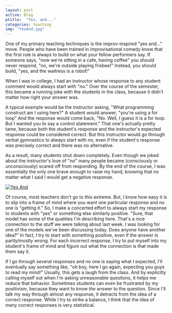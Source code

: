 ```yaml
---
layout: post
active: Blog
ptitle:  "Yes, and..." 
categories: teaching
img: "YesAnd.jpg"
---
```


One of my primary teaching techniques is the improv-inspired "yes and..." move. People who have been trained in improvisational comedy know that the first rule is always to build on what your fellow performers say. If someone says, "now we're sitting in a cafe, having coffee" you should never respond, "no, we're outside playing frisbee!" Instead, you should build, "yes, and the waitress is a robot!"

When I was in college, I had an instructor whose response to any student comment would always start with "no." Over the course of the semester, this became a running joke with the students in the class, because it didn't matter how right your answer was. 

<!--more--> 

A typical example would be the instructor asking, "What programming construct am I using here?" A student would answer, "you're using a for loop" And the response would come back, "No. Well, I guess it is a for loop. But I wanted you to say a control statement." That one's actually pretty tame, because both the student's response and the instructor's expected response could be considered correct. But this instructor would go through verbal gymnastics to always start with no, even if the student's response was precisely correct and there was no alternative.

As a result, many students shut down completely. Even though we joked about the instructor's love of "no" many people became (consciously or unconsciously) scared off from responding. By the end of the course, I was essentially the only one brave enough to raise my hand, knowing that no matter what I said I would get a negative response. 

<a class="thumb" href="#"><img src="{{ site.baseurl }}/img/{{ page.img }}" class="img-responsive" alt="Yes And"></a>

Of course, most teachers don't go to this extreme. But, I know how easy it is to slip into a frame of mind where you want one particular response and no one is "getting it." So, I make a concerted effort to always start my response to students with "yes" or something else similarly positive. "Sure, that model has some of the qualities I'm describing here. That's a nice connection to the stuff we were talking about last week. I was looking for one of the models we've been discussing today. Does anyone have another idea?" In fact, I try to start with something positive, even if the answer is partly/mostly wrong. For each incorrect response, I try to put myself into my student's frame of mind and figure out what the connection is that made them say it. 

If I go through several responses and no one is saying what I expected, I'll eventually say something like, "oh boy, here I go again, expecting you guys to read my mind!" Usually, this gets a laugh from the class. And by explicitly calling myself out when I'm asking unreasonable questions, it helps me reduce that behavior. Sometimes students can even be frustrated by my positivism, because they want to know *the* answer to the question. Since I'll talk my way through almost any response, it detracts from the idea of a correct response. While I try to strike a balance, I think that the idea of many correct responses is very statistical. 
